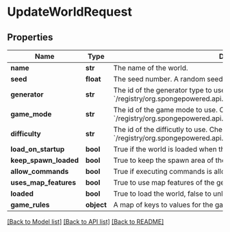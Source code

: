 # UpdateWorldRequest

## Properties
Name | Type | Description | Notes
------------ | ------------- | ------------- | -------------
**name** | **str** | The name of the world. | [optional] 
**seed** | **float** | The seed number. A random seed is generated if not provided. | [optional] 
**generator** | **str** | The id of the generator type to use. Check &#x60;/registry/org.spongepowered.api.world.GeneratorType&#x60;. | [optional] 
**game_mode** | **str** | The id of the game mode to use. Check &#x60;/registry/org.spongepowered.api.entity.living.player.gamemode.GameMode&#x60;. | [optional] 
**difficulty** | **str** | The id of the difficutly to use. Check &#x60;/registry/org.spongepowered.api.world.difficulty.Difficulty&#x60;. | [optional] 
**load_on_startup** | **bool** | True if the world is loaded when the server starts, false otherwise. | [optional] 
**keep_spawn_loaded** | **bool** | True to keep the spawn area of the world loaded, even if it is empty. | [optional] 
**allow_commands** | **bool** | True if executing commands is allowed in the world. | [optional] 
**uses_map_features** | **bool** | True to use map features of the generator (such as villages). | [optional] 
**loaded** | **bool** | True to load the world, false to unload it. | [optional] 
**game_rules** | **object** | A map of keys to values for the game rules of the world. | [optional] 

[[Back to Model list]](../README.md#documentation-for-models) [[Back to API list]](../README.md#documentation-for-api-endpoints) [[Back to README]](../README.md)



